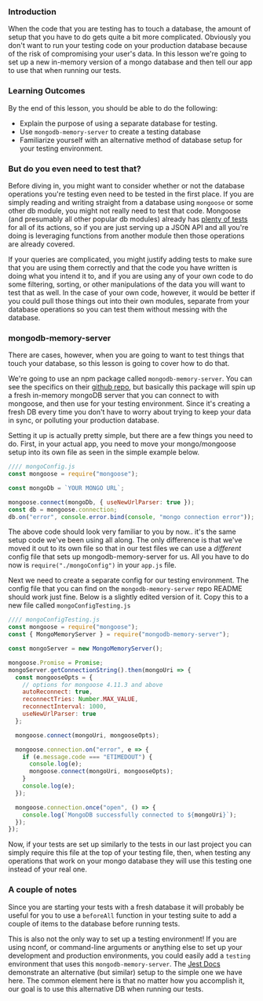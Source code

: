 ### Introduction

When the code that you are testing has to touch a database, the amount of setup that you have to do gets quite a bit more complicated. Obviously you don't want to run your testing code on your production database because of the risk of compromising your user's data. In this lesson we're going to set up a new in-memory version of a mongo database and then tell our app to use that when running our tests.

### Learning Outcomes
By the end of this lesson, you should be able to do the following:

- Explain the purpose of using a separate database for testing.
- Use `mongodb-memory-server` to create a testing database
- Familiarize yourself with an alternative method of database setup for your testing environment.

### But do you even need to test that?

Before diving in, you might want to consider whether or not the database operations you're testing even need to be tested in the first place. If you are simply reading and writing straight from a database using `mongoose` or some other db module, you might not really need to test that code. Mongoose (and presumably all other popular db modules) already has [plenty of tests](https://github.com/Automattic/mongoose/tree/master/test) for all of its actions, so if you are just serving up a JSON API and all you're doing is leveraging functions from another module then those operations are already covered.

If your queries are complicated, you might justify adding tests to make sure that you are using them correctly and that the code you have written is doing what you intend it to, and if you are using any of your own code to do some filtering, sorting, or other manipulations of the data you will want to test that as well.  In the case of your own code, however, it would be better if you could pull those things out into their own modules, separate from your database operations so you can test them without messing with the database.

### mongodb-memory-server

There are cases, however, when you are going to want to test things that touch your database, so this lesson is going to cover how to do that.

We're going to use an npm package called `mongodb-memory-server`. You can see the specifics on their [github repo](https://github.com/nodkz/mongodb-memory-server), but basically this package will spin up a fresh in-memory mongoDB server that you can connect to with mongoose, and then use for your testing environment.  Since it's creating a fresh DB every time you don't have to worry about trying to keep your data in sync, or polluting your production database.

Setting it up is actually pretty simple, but there are a few things you need to do.  First, in your actual app, you need to move your mongo/mongoose setup into its own file as seen in the simple example below.

~~~javascript
//// mongoConfig.js
const mongoose = require("mongoose");

const mongoDb = `YOUR MONGO URL`;

mongoose.connect(mongoDb, { useNewUrlParser: true });
const db = mongoose.connection;
db.on("error", console.error.bind(console, "mongo connection error"));
~~~

The above code should look very familiar to you by now.. it's the same setup code we've been using all along. The only difference is that we've moved it out to its own file so that in our test files we can use a _different_ config file that sets up mongodb-memory-server for us. All you have to do now is `require("./mongoConfig")` in your `app.js` file.

Next we need to create a separate config for our testing environment. The config file that you can find on the `mongodb-memory-server` repo README should work just fine. Below is a slightly edited version of it. Copy this to a new file called `mongoConfigTesting.js`

~~~javascript
//// mongoConfigTesting.js 
const mongoose = require("mongoose");
const { MongoMemoryServer } = require("mongodb-memory-server");

const mongoServer = new MongoMemoryServer();

mongoose.Promise = Promise;
mongoServer.getConnectionString().then(mongoUri => {
  const mongooseOpts = {
    // options for mongoose 4.11.3 and above
    autoReconnect: true,
    reconnectTries: Number.MAX_VALUE,
    reconnectInterval: 1000,
    useNewUrlParser: true
  };

  mongoose.connect(mongoUri, mongooseOpts);

  mongoose.connection.on("error", e => {
    if (e.message.code === "ETIMEDOUT") {
      console.log(e);
      mongoose.connect(mongoUri, mongooseOpts);
    }
    console.log(e);
  });

  mongoose.connection.once("open", () => {
    console.log(`MongoDB successfully connected to ${mongoUri}`);
  });
});
~~~

Now, if your tests are set up similarly to the tests in our last project you can simply require this file at the top of your testing file, then, when testing any operations that work on your mongo database they will use this testing one instead of your real one.

### A couple of notes

Since you are starting your tests with a fresh database it will probably be useful for you to use a `beforeAll` function in your testing suite to add a couple of items to the database before running tests.

This is also not the only way to set up a testing environment! If you are using nconf, or command-line arguments or anything else to set up your development and production environments, you could easily add a `testing` environment that uses this `mongodb-memory-server`. The [Jest Docs](https://jestjs.io/docs/en/mongodb) demonstrate an alternative (but similar) setup to the simple one we have here. The common element here is that no matter how you accomplish it, our goal is to use this alternative DB when running our tests.
